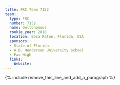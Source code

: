 ```yaml
---
title: FRC Team 7152
team:
  type: FRC
  number: 7152
  name: Owltonomous
  rookie_year: 2018
  location: Boca Raton, Florida, USA
  sponsors:
  - State of Florida
  - A.D. Henderson University School
  - Fau High
  links:
    Website:
---
```


{% include remove_this_line_and_add_a_paragraph %}